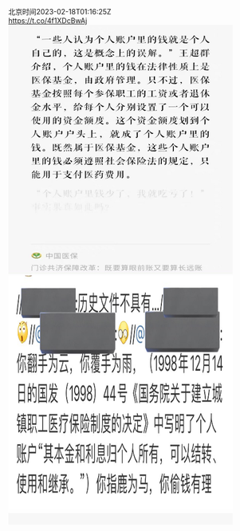 北京时间2023-02-18T01:16:25Z<br>https://t.co/4f1XDcBwAj<br><img src='/temp/image/2023/x-Month-2/1626631667837202434_0.jpg' width='450' height='500'><img src='/temp/image/2023/x-Month-2/1626631667837202434_1.jpg' width='450' height='500'><br><br>